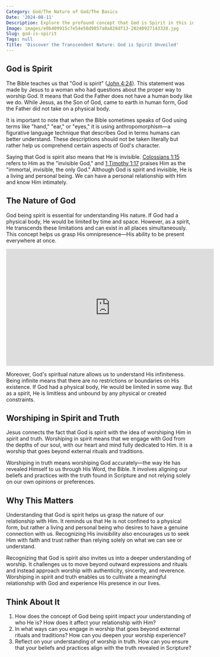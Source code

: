 ```yaml
---
Category: God/The Nature of God/The Basics
Date: '2024-08-11'
Description: Explore the profound concept that God is Spirit in this insightful article. Delve into the spiritual essence of God and how it shapes beliefs and practices.
Image: images/e0b409915c7e54e50d9857a0a828df13-20240927143328.jpg
Slug: god-is-spirit
Tags: null
Title: 'Discover the Transcendent Nature: God is Spirit Unveiled'
---
```


## God is Spirit

The Bible teaches us that "God is spirit" ([John 4:24](https://www.bibleref.com/John/4/John-4-24.html)). This statement was made by Jesus to a woman who had questions about the proper way to worship God. It means that God the Father does not have a human body like we do. While Jesus, as the Son of God, came to earth in human form, God the Father did not take on a physical body.

It is important to note that when the Bible sometimes speaks of God using terms like "hand," "ear," or "eyes," it is using anthropomorphism—a figurative language technique that describes God in terms humans can better understand. These descriptions should not be taken literally but rather help us comprehend certain aspects of God's character.

Saying that God is spirit also means that He is invisible. [Colossians 1:15](https://www.bibleref.com/Colossians/1/Colossians-1-15.html) refers to Him as the "invisible God," and [1 Timothy 1:17](https://www.bibleref.com/1-Timothy/1/1-Timothy-1-17.html) praises Him as the "immortal, invisible, the only God." Although God is spirit and invisible, He is a living and personal being. We can have a personal relationship with Him and know Him intimately.

## The Nature of God

God being spirit is essential for understanding His nature. If God had a physical body, He would be limited by time and space. However, as a spirit, He transcends these limitations and can exist in all places simultaneously. This concept helps us grasp His omnipresence—His ability to be present everywhere at once.


<iframe width="560" height="315" src="https://www.youtube.com/embed/EKibbFBmD94" frameborder="0" allow="autoplay; encrypted-media" allowfullscreen></iframe>


Moreover, God's spiritual nature allows us to understand His infiniteness. Being infinite means that there are no restrictions or boundaries on His existence. If God had a physical body, He would be limited in some way. But as a spirit, He is limitless and unbound by any physical or created constraints.

## Worshiping in Spirit and Truth

Jesus connects the fact that God is spirit with the idea of worshiping Him in spirit and truth. Worshiping in spirit means that we engage with God from the depths of our soul, with our heart and mind fully dedicated to Him. It is a worship that goes beyond external rituals and traditions.

Worshiping in truth means worshiping God accurately—the way He has revealed Himself to us through His Word, the Bible. It involves aligning our beliefs and practices with the truth found in Scripture and not relying solely on our own opinions or preferences.

## Why This Matters

Understanding that God is spirit helps us grasp the nature of our relationship with Him. It reminds us that He is not confined to a physical form, but rather a living and personal being who desires to have a genuine connection with us. Recognizing His invisibility also encourages us to seek Him with faith and trust rather than relying solely on what we can see or understand.

Recognizing that God is spirit also invites us into a deeper understanding of worship. It challenges us to move beyond outward expressions and rituals and instead approach worship with authenticity, sincerity, and reverence. Worshiping in spirit and truth enables us to cultivate a meaningful relationship with God and experience His presence in our lives.

## Think About It

1. How does the concept of God being spirit impact your understanding of who He is? How does it affect your relationship with Him?
2. In what ways can you engage in worship that goes beyond external rituals and traditions? How can you deepen your worship experience?
3. Reflect on your understanding of worship in truth. How can you ensure that your beliefs and practices align with the truth revealed in Scripture?